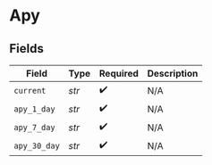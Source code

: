 # Apy


## Fields

| Field              | Type               | Required           | Description        |
| ------------------ | ------------------ | ------------------ | ------------------ |
| `current`          | *str*              | :heavy_check_mark: | N/A                |
| `apy_1_day`        | *str*              | :heavy_check_mark: | N/A                |
| `apy_7_day`        | *str*              | :heavy_check_mark: | N/A                |
| `apy_30_day`       | *str*              | :heavy_check_mark: | N/A                |